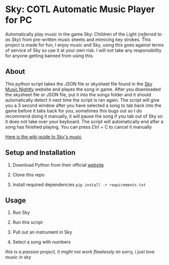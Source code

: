 # Sky: COTL Automatic Music Player for PC

Automatically play music in the game Sky: Children of the Light (*referred to as Sky*) from pre-written music sheets and mimicing key strokes. This project is made for fun, I enjoy music and Sky, using this goes against terms of service of Sky so use it at your own risk. I will not take any responsibility for anyone getting banned from using this. 

## About

This python script takes the JSON file or skysheet file found in the [Sky Music Nightly](https://specy.github.io/skyMusic/) website and playes the song in game. After you downloaded the skysheet file or JSON file, put it into the songs folder and it should automatically detect it next time the script is ran again.
The script will give you a 3 second window after you have selected a song to tab back into the game before it tabs back for you, sometimes this bugs out so I do recommend doing it manually, it will pause the song if you tab out of Sky so it does not take over your keyboard. The script will automatically end after a song has finished playing. You can press Ctrl + C to cancel it manually

[Here is the wiki guide to Sky's music](https://sky-children-of-the-light.fandom.com/wiki/Sky_Music_Guide)


## Setup and Installation

1. Download Python from their official [website](https://www.python.org)

2. Clone this repo

3. Install required dependencies `pip install -r requirements.txt`


## Usage

1. Run Sky

2. Run this script

3. Pull out an instrument in Sky

4. Select a song with numbers

*this is a passion project, it might not work flawlessly im sorry, i just love music in sky*